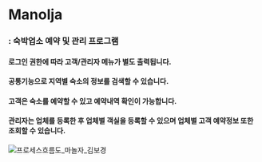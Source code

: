 # Manolja
### : 숙박업소 예약 및 관리 프로그램
#### 로그인 권한에 따라 고객/관리자 메뉴가 별도 출력됩니다. 
#### 공통기능으로 지역별 숙소의 정보를 검색할 수 있습니다.
#### 고객은 숙소를 예약할 수 있고 예약내역 확인이 가능합니다.
#### 관리자는 업체를 등록한 후 업체별 객실을 등록할 수 있으며 업체별 고객 예약정보 또한 조회할 수 있습니다.

![프로세스흐름도_마놀자_김보경](https://user-images.githubusercontent.com/96224803/152660318-8d0115e2-b31e-4b6b-a6e4-6680971e2f15.PNG)
 
